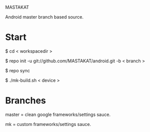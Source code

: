 MASTAKAT

Android master branch based source.

Start
=====

$ cd < workspacedir >

$ repo init -u git://github.com/MASTAKAT/android.git -b < branch >

$ repo sync

$ ./mk-build.sh < device >


Branches
========

master = clean google frameworks/settings sauce.

mk = custom frameworks/settings sauce.
